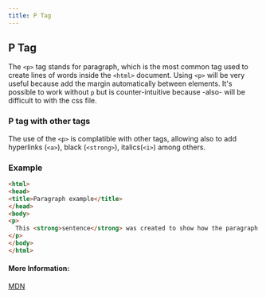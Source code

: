 ```yaml
---
title: P Tag
---
```

## P Tag

The `<p>` tag stands for paragraph, which is the most common tag used to create lines of words inside the `<html>` document. Using `<p>` will be very useful because add the margin automatically between elements. It's possible to work without `p` but is counter-intuitive because -also- will be difficult to with the css file.

### P tag with other tags
The use of the `<p>` is complatible with other tags, allowing also to add hyperlinks (`<a>`), black (`<strong>`), italics(`<i>`) among others.

### Example
```html
<html>
<head>
<title>Paragraph example</title>
</head>
<body>
<p>
  This <strong>sentence</strong> was created to show how the paragraph works in a <code>.html</code> document and to study code at <a href="http://www.freecodecamp.com">FreeCodeCamp</a>.
</p>
</body>
</html>
```

#### More Information:
<a href='https://developer.mozilla.org/en-US/docs/Web/HTML/Element/p' target='_blank' rel='nofollow'>MDN</a>
